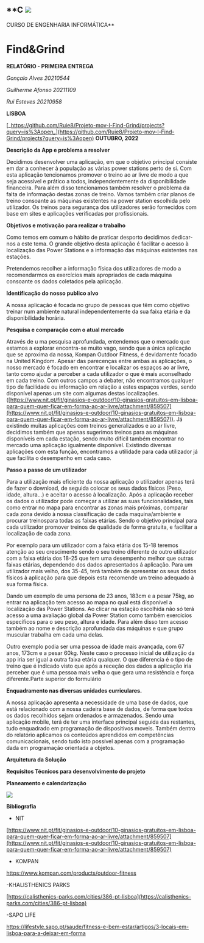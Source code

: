 ## **C ![](RackMultipart20221007-1-qklto_html_a9e3558f01d6ed87.png)
 CURSO DE ENGENHARIA INFORMÁTICA**

# **Find&Grind**

**RELATÓRIO - PRIMEIRA ENTREGA**

_Gonçalo Alves 20210544_

_Guilherme Afonso 20211109_

_Rui Esteves 20210958_

**LISBOA**

[_https://github.com/Ruie8/Projeto-mov-l-Find-Grind/projects?query=is%3Aopen_](https://github.com/Ruie8/Projeto-mov-l-Find-Grind/projects?query=is%3Aopen) **OUTUBRO, 2022**

**Descrição da App e problema a resolver**

Decidimos desenvolver uma aplicação, em que o objetivo principal consiste em dar a conhecer à população as várias power stations perto de si. Com esta aplicação tencionamos promover o treino ao ar livre de modo a que seja acessível e prático a todos, independentemente da disponibilidade financeira. Para além disso tencionamos também resolver o problema da falta de informação destas zonas de treino. Vamos também criar planos de treino consoante as máquinas existentes na power station escolhida pelo utilizador. Os treinos para segurança dos utilizadores serão fornecidos com base em sites e aplicações verificadas por profissionais.

**Objetivos e motivação para realizar o trabalho**

Como temos em comum o hábito de praticar desporto decidimos dedicar-nos a este tema. O grande objetivo desta aplicação é facilitar o acesso à localização das Power Stations e a informação das máquinas existentes nas estações.

Pretendemos recolher a informação física dos utilizadores de modo a recomendarmos os exercícios mais apropriados de cada máquina consoante os dados coletados pela aplicação.

**Identificação do nosso publico alvo**

A nossa aplicação é focada no grupo de pessoas que têm como objetivo treinar num ambiente natural independentemente da sua faixa etária e da disponibilidade horária.

**Pesquisa e comparação com o atual mercado**

Através de u ma pesquisa aprofundada, entendemos que o mercado que estamos a explorar encontra-se muito vago, sendo que a única aplicação que se aproxima da nossa, Kompan Outdoor Fitness, é devidamente focado na United Kingdom. Apesar das parecenças entre ambas as aplicações, o nosso mercado é focado em encontrar e localizar os espaços ao ar livre, tanto como ajudar a perceber a cada utilizador o que é mais aconselhado em cada treino. Com outros campos a debater, não encontramos qualquer tipo de facilidade ou informação em relação a estes espaços verdes, sendo disponível apenas um site com algumas destas localizações. ([https://www.nit.pt/fit/ginasios-e-outdoor/10-ginasios-gratuitos-em-lisboa-para-quem-quer-ficar-em-forma-ao-ar-livre/attachment/859507](https://www.nit.pt/fit/ginasios-e-outdoor/10-ginasios-gratuitos-em-lisboa-para-quem-quer-ficar-em-forma-ao-ar-livre/attachment/859507)). Já existindo muitas aplicações com treinos generalizados e ao ar livre, decidimos também que apenas sugerimos treinos para as máquinas disponíveis em cada estação, sendo muito difícil também encontrar no mercado uma aplicação igualmente disponível. Existindo diversas aplicações com esta função, encontramos a utilidade para cada utilizador já que facilita o desempenho em cada caso.

**Passo a passo de um utilizador**

Para a utilização mais eficiente da nossa aplicação o utilizador apenas terá de fazer o download, de seguida colocar os seus dados físicos (Peso, idade, altura...) e aceitar o acesso à localização. Após a aplicação receber os dados o utilizador pode começar a utilizar as suas funcionalidades, tais como entrar no mapa para encontrar as zonas mais próximas, comparar cada zona devido à nossa classificação de cada maquina/ambiente e procurar treinospara todas as faixas etárias. Sendo o objetivo principal para cada utilizador promover treinos de qualidade de forma gratuita, e facilitar a localização de cada zona.

Por exemplo para um utilizador com a faixa etária dos 15-18 teremos atenção ao seu crescimento sendo o seu treino diferente de outro utilizador com a faixa etária dos 18-25 que tem uma desempenho melhor que outras faixas etárias, dependendo dos dados apresentados á aplicação. Para um utilizador mais velho, dos 35-45, terá também de apresentar os seus dados físicos à aplicação para que depois esta recomende um treino adequado à sua forma física.

Dando um exemplo de uma persona de 23 anos, 183cm e a pesar 75kg, ao entrar na aplicação tem acesso ao mapa no qual está disponível a localização das Power Stations. Ao clicar na estação escolhida não só terá acesso a uma avaliação global da Power Station como também exercícios específicos para o seu peso, altura e idade. Para além disso tem acesso também ao nome e descrição aprofundada das máquinas e que grupo muscular trabalha em cada uma delas.

Outro exemplo podia ser uma pessoa de idade mais avançada, com 67 anos, 173cm e a pesar 60kg. Neste caso o processo inicial de utilização da app iria ser igual a outra faixa etária qualquer. O que diferencia é o tipo de treino que é indicado visto que após a receção dos dados a aplicação iria perceber que é uma pessoa mais velha o que gera uma resistência e força diferente.Parte superior do formulário

**Enquadramento nas diversas unidades curriculares.**

A nossa aplicação apresenta a necessidade de uma base de dados, que está relacionado com a nossa cadeira base de dados, de forma que todos os dados recolhidos sejam ordenados e armazenados. Sendo uma aplicação mobile, terá de ter uma interface principal seguida das restantes, tudo enquadrado em programação de dispositivos moveis. Também dentro do relatório aplicamos os conteúdos aprendidos em competências comunicacionais, sendo tudo isto possível apenas com a programação dada em programação orientada a objetos.

**Arquitetura da Solução**

**Requisitos Técnicos para desenvolvimento do projeto**

**Planeamento e calendarização**

![](RackMultipart20221007-1-qklto_html_85835f4d7615837d.png)

**Bibliografia**

- NIT

[https://www.nit.pt/fit/ginasios-e-outdoor/10-ginasios-gratuitos-em-lisboa-para-quem-quer-ficar-em-forma-ao-ar-livre/attachment/859507](https://www.nit.pt/fit/ginasios-e-outdoor/10-ginasios-gratuitos-em-lisboa-para-quem-quer-ficar-em-forma-ao-ar-livre/attachment/859507)

- KOMPAN

https://www.kompan.com/products/outdoor-fitness

-KHALISTHENICS PARKS

[https://calisthenics-parks.com/cities/386-pt-lisboa](https://calisthenics-parks.com/cities/386-pt-lisboa)

-SAPO LIFE

https://lifestyle.sapo.pt/saude/fitness-e-bem-estar/artigos/3-locais-em-lisboa-para-a-deixar-em-forma
